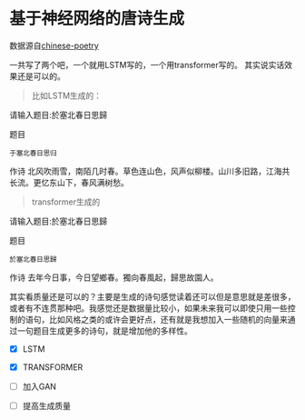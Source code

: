 # 基于神经网络的唐诗生成

数据源自[chinese-poetry](https://github.com/chinese-poetry/chinese-poetry)

一共写了两个吧，一个就用LSTM写的，一个用transformer写的。
其实说实话效果还是可以的。

> 比如LSTM生成的：

请输入题目:於塞北春日思歸

题目

    于塞北春日思归

作诗
    北风吹雨雪，南陌几时春。草色连山色，风声似柳楼。山川多旧路，江海共长流。更忆东山下，春风满树愁。
> transformer生成的

请输入题目:於塞北春日思歸

题目

    於塞北春日思歸

作诗
    去年今日事，今日望鄉春。獨向春風起，歸思故園人。

其实看质量还是可以的？主要是生成的诗句感觉读着还可以但是意思就是差很多，或者有不连贯那种吧。我感觉还是数据量比较小，如果未来我可以即使只用一些控制的语句，比如风格之类的或许会更好点，还有就是我想加入一些随机的向量来通过一句题目生成更多的诗句，就是增加他的多样性。

- [x] LSTM
- [x] TRANSFORMER
- [ ] 加入GAN
- [ ] 提高生成质量

